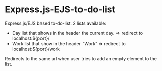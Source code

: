 # Express.js-EJS-to-do-list

Express.js/EJS based to-do-list. 
2 lists available:
  - Day list that shows in the header the current day.  => redirect to localhost:${port}/
  - Work list that show in the header "Work"            => redirect to localhost:${port}/work

Redirects to the same url when user tries to add an empty element to the list.
